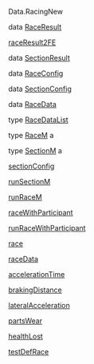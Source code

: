 Data.RacingNew

data [RaceResult](Data-RacingNew.html#t:RaceResult)

[raceResult2FE](Data-RacingNew.html#v:raceResult2FE)

data [SectionResult](Data-RacingNew.html#t:SectionResult)

data [RaceConfig](Data-RacingNew.html#t:RaceConfig)

data [SectionConfig](Data-RacingNew.html#t:SectionConfig)

data [RaceData](Data-RacingNew.html#t:RaceData)

type [RaceDataList](Data-RacingNew.html#t:RaceDataList)

type [RaceM](Data-RacingNew.html#t:RaceM) a

type [SectionM](Data-RacingNew.html#t:SectionM) a

[sectionConfig](Data-RacingNew.html#v:sectionConfig)

[runSectionM](Data-RacingNew.html#v:runSectionM)

[runRaceM](Data-RacingNew.html#v:runRaceM)

[raceWithParticipant](Data-RacingNew.html#v:raceWithParticipant)

[runRaceWithParticipant](Data-RacingNew.html#v:runRaceWithParticipant)

[race](Data-RacingNew.html#v:race)

[raceData](Data-RacingNew.html#v:raceData)

[accelerationTime](Data-RacingNew.html#v:accelerationTime)

[brakingDistance](Data-RacingNew.html#v:brakingDistance)

[lateralAcceleration](Data-RacingNew.html#v:lateralAcceleration)

[partsWear](Data-RacingNew.html#v:partsWear)

[healthLost](Data-RacingNew.html#v:healthLost)

[testDefRace](Data-RacingNew.html#v:testDefRace)
